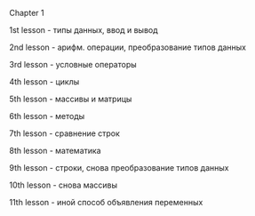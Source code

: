 Chapter 1

1st lesson - типы данных, ввод и вывод

2nd lesson - арифм. операции, преобразование типов данных

3rd lesson - условные операторы

4th lesson - циклы

5th lesson - массивы и матрицы

6th lesson - методы

7th lesson - сравнение строк

8th lesson - математика

9th lesson - строки, снова преобразование типов данных 

10th lesson - снова массивы

11th lesson - иной способ объявления переменных
